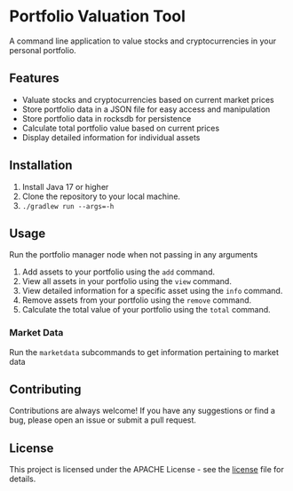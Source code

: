 # Portfolio Valuation Tool

A command line application to value stocks and cryptocurrencies in your personal portfolio.

## Features

- Valuate stocks and cryptocurrencies based on current market prices
- Store portfolio data in a JSON file for easy access and manipulation
- Store portfolio data in rocksdb for persistence
- Calculate total portfolio value based on current prices
- Display detailed information for individual assets

## Installation

1. Install Java 17 or higher
2. Clone the repository to your local machine.
3. ```./gradlew run --args=-h```

## Usage

Run the portfolio manager node when not passing in any arguments
1. Add assets to your portfolio using the `add` command.
2. View all assets in your portfolio using the `view` command.
3. View detailed information for a specific asset using the `info` command.
4. Remove assets from your portfolio using the `remove` command.
5. Calculate the total value of your portfolio using the `total` command.

### Market Data
Run the `marketdata` subcommands to get information pertaining to market data

## Contributing

Contributions are always welcome! If you have any suggestions or find a bug, please open an issue or submit a pull request.

## License

This project is licensed under the APACHE License - see the [license](./LICENSE) file for details.